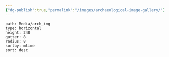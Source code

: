 ```yaml
---
{"dg-publish":true,"permalink":"/images/archaeological-image-gallery/"}
---
```



```img-gallery
path: Media/arch_img
type: horizontal
height: 248
gutter: 8
radius: 8
sortby: mtime
sort: desc
```

